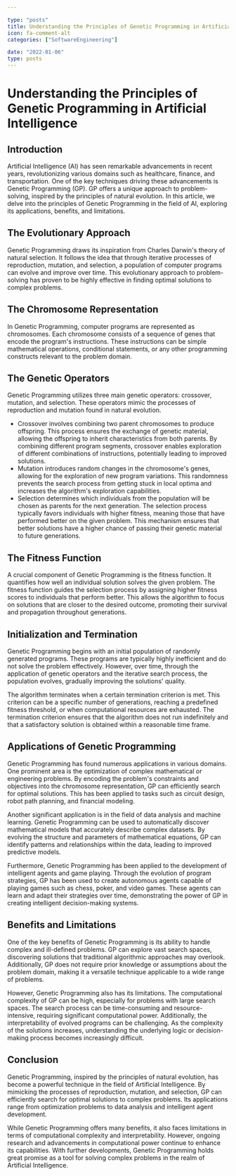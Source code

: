 ```yaml
---

type: "posts"
title: Understanding the Principles of Genetic Programming in Artificial Intelligence
icon: fa-comment-alt
categories: ["SoftwareEngineering"]

date: "2022-01-06"
type: posts
---
```





# Understanding the Principles of Genetic Programming in Artificial Intelligence

## Introduction

Artificial Intelligence (AI) has seen remarkable advancements in recent years, revolutionizing various domains such as healthcare, finance, and transportation. One of the key techniques driving these advancements is Genetic Programming (GP). GP offers a unique approach to problem-solving, inspired by the principles of natural evolution. In this article, we delve into the principles of Genetic Programming in the field of AI, exploring its applications, benefits, and limitations.

## The Evolutionary Approach

Genetic Programming draws its inspiration from Charles Darwin's theory of natural selection. It follows the idea that through iterative processes of reproduction, mutation, and selection, a population of computer programs can evolve and improve over time. This evolutionary approach to problem-solving has proven to be highly effective in finding optimal solutions to complex problems.

## The Chromosome Representation

In Genetic Programming, computer programs are represented as chromosomes. Each chromosome consists of a sequence of genes that encode the program's instructions. These instructions can be simple mathematical operations, conditional statements, or any other programming constructs relevant to the problem domain.

## The Genetic Operators

Genetic Programming utilizes three main genetic operators: crossover, mutation, and selection. These operators mimic the processes of reproduction and mutation found in natural evolution.

- Crossover involves combining two parent chromosomes to produce offspring. This process ensures the exchange of genetic material, allowing the offspring to inherit characteristics from both parents. By combining different program segments, crossover enables exploration of different combinations of instructions, potentially leading to improved solutions.
- Mutation introduces random changes in the chromosome's genes, allowing for the exploration of new program variations. This randomness prevents the search process from getting stuck in local optima and increases the algorithm's exploration capabilities.
- Selection determines which individuals from the population will be chosen as parents for the next generation. The selection process typically favors individuals with higher fitness, meaning those that have performed better on the given problem. This mechanism ensures that better solutions have a higher chance of passing their genetic material to future generations.

## The Fitness Function

A crucial component of Genetic Programming is the fitness function. It quantifies how well an individual solution solves the given problem. The fitness function guides the selection process by assigning higher fitness scores to individuals that perform better. This allows the algorithm to focus on solutions that are closer to the desired outcome, promoting their survival and propagation throughout generations.

## Initialization and Termination

Genetic Programming begins with an initial population of randomly generated programs. These programs are typically highly inefficient and do not solve the problem effectively. However, over time, through the application of genetic operators and the iterative search process, the population evolves, gradually improving the solutions' quality.

The algorithm terminates when a certain termination criterion is met. This criterion can be a specific number of generations, reaching a predefined fitness threshold, or when computational resources are exhausted. The termination criterion ensures that the algorithm does not run indefinitely and that a satisfactory solution is obtained within a reasonable time frame.

## Applications of Genetic Programming

Genetic Programming has found numerous applications in various domains. One prominent area is the optimization of complex mathematical or engineering problems. By encoding the problem's constraints and objectives into the chromosome representation, GP can efficiently search for optimal solutions. This has been applied to tasks such as circuit design, robot path planning, and financial modeling.

Another significant application is in the field of data analysis and machine learning. Genetic Programming can be used to automatically discover mathematical models that accurately describe complex datasets. By evolving the structure and parameters of mathematical equations, GP can identify patterns and relationships within the data, leading to improved predictive models.

Furthermore, Genetic Programming has been applied to the development of intelligent agents and game playing. Through the evolution of program strategies, GP has been used to create autonomous agents capable of playing games such as chess, poker, and video games. These agents can learn and adapt their strategies over time, demonstrating the power of GP in creating intelligent decision-making systems.

## Benefits and Limitations

One of the key benefits of Genetic Programming is its ability to handle complex and ill-defined problems. GP can explore vast search spaces, discovering solutions that traditional algorithmic approaches may overlook. Additionally, GP does not require prior knowledge or assumptions about the problem domain, making it a versatile technique applicable to a wide range of problems.

However, Genetic Programming also has its limitations. The computational complexity of GP can be high, especially for problems with large search spaces. The search process can be time-consuming and resource-intensive, requiring significant computational power. Additionally, the interpretability of evolved programs can be challenging. As the complexity of the solutions increases, understanding the underlying logic or decision-making process becomes increasingly difficult.

## Conclusion

Genetic Programming, inspired by the principles of natural evolution, has become a powerful technique in the field of Artificial Intelligence. By mimicking the processes of reproduction, mutation, and selection, GP can efficiently search for optimal solutions to complex problems. Its applications range from optimization problems to data analysis and intelligent agent development.

While Genetic Programming offers many benefits, it also faces limitations in terms of computational complexity and interpretability. However, ongoing research and advancements in computational power continue to enhance its capabilities. With further developments, Genetic Programming holds great promise as a tool for solving complex problems in the realm of Artificial Intelligence.